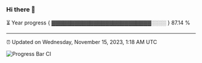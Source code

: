 ### Hi there 👋

⏳ Year progress { ▓▓▓▓▓▓▓▓▓▓▓▓▓▓▓▓▓▓▓▓▓▓▓▓▓▓░░░░ } 87.14 %

---

⏰ Updated on Wednesday, November 15, 2023, 1:18 AM UTC

![Progress Bar CI](https://github.com/arthurbuhl/arthurbuhl/workflows/Progress%20Bar%20CI/badge.svg)
